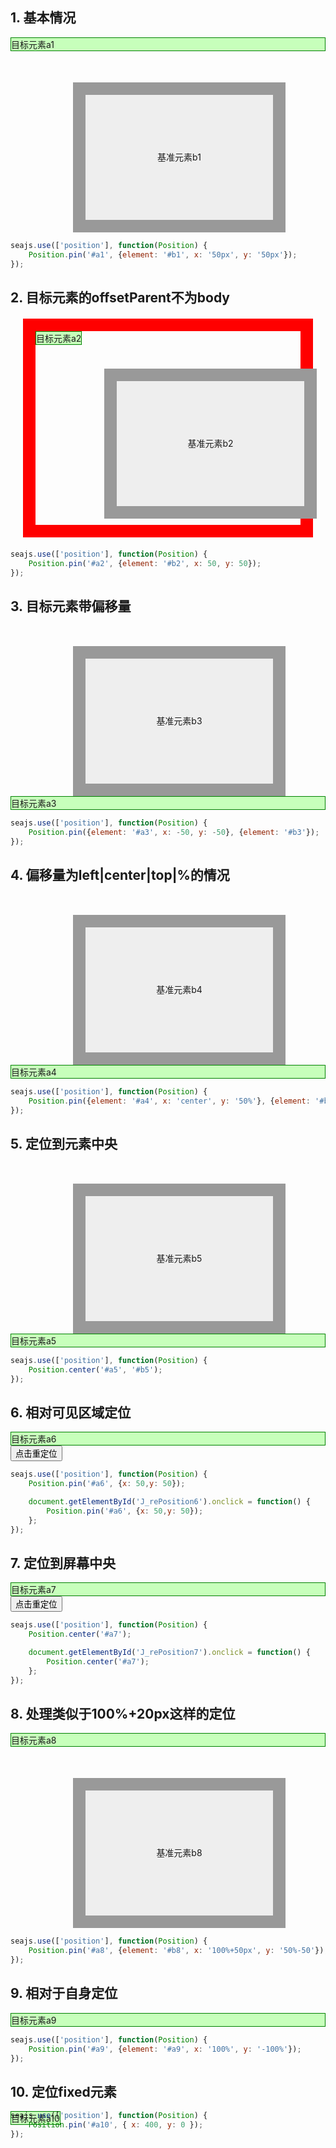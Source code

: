 <style>
.elem1 {
    border:1px solid green;
    background-color:#C7FFBB;
}
.elem2 {
    border:20px solid #999;
    background-color:#eee;
    width:300px;
    height:200px;
    margin:50px 0 0 100px;
    line-height:200px;
    text-align:center;
}
</style>

## 1. 基本情况

<div class="cell">
    <div id="a1" class="elem1">目标元素a1</div>
    <div id="b1" class="elem2">基准元素b1</div>
</div>

````javascript
seajs.use(['position'], function(Position) {
    Position.pin('#a1', {element: '#b1', x: '50px', y: '50px'});
});
````

## 2. 目标元素的offsetParent不为body

<div class="cell">
    <div style="position:relative;margin:20px;border:20px red solid;padding:10px;">
        <div id="a2" style="position:absolute;top:0;left:0;" class="elem1">目标元素a2</div>
        <div id="b2" class="elem2">基准元素b2</div>
    </div>
</div>

````javascript
seajs.use(['position'], function(Position) {
    Position.pin('#a2', {element: '#b2', x: 50, y: 50});
});
````


## 3. 目标元素带偏移量 

<div class="cell">
    <div id="b3" class="elem2">基准元素b3</div>    
    <div id="a3" class="elem1">目标元素a3</div>
</div>

````javascript
seajs.use(['position'], function(Position) {
    Position.pin({element: '#a3', x: -50, y: -50}, {element: '#b3'});
});
````


## 4. 偏移量为left|center|top|%的情况

<div class="cell">
    <div id="b4" class="elem2">基准元素b4</div>
    <div id="a4" class="elem1">目标元素a4</div>
</div>

````javascript
seajs.use(['position'], function(Position) {
    Position.pin({element: '#a4', x: 'center', y: '50%'}, {element: '#b4', x: '100%', y: '50%'});
});
````


## 5. 定位到元素中央 

<div class="cell">
    <div id="b5" class="elem2">基准元素b5</div>    
    <div id="a5" class="elem1">目标元素a5</div>
</div>

````javascript
seajs.use(['position'], function(Position) {
    Position.center('#a5', '#b5');
});
````


## 6. 相对可见区域定位 

<div class="cell">
    <div id="a6" class="elem1">目标元素a6</div>
    <input type="button" id="J_rePosition6" value="点击重定位">
</div>

````javascript
seajs.use(['position'], function(Position) {
    Position.pin('#a6', {x: 50,y: 50});

    document.getElementById('J_rePosition6').onclick = function() {
        Position.pin('#a6', {x: 50,y: 50});
    };
});
````


## 7. 定位到屏幕中央 

<div class="cell">
    <div id="a7" class="elem1">目标元素a7</div>
    <input type="button" id="J_rePosition7" value="点击重定位">
</div>

````javascript
seajs.use(['position'], function(Position) {
    Position.center('#a7');

    document.getElementById('J_rePosition7').onclick = function() {
        Position.center('#a7');
    };
});
````


## 8. 处理类似于100%+20px这样的定位 

<div class="cell">
    <div id="a8" class="elem1">目标元素a8</div>
    <div id="b8" class="elem2">基准元素b8</div>
</div>

````javascript
seajs.use(['position'], function(Position) {
    Position.pin('#a8', {element: '#b8', x: '100%+50px', y: '50%-50'});
});
````


## 9. 相对于自身定位 

<div class="cell">
    <div id="a9" class="elem1">目标元素a9</div>
</div>

````javascript
seajs.use(['position'], function(Position) {
    Position.pin('#a9', {element: '#a9', x: '100%', y: '-100%'});
});
````


## 10. 定位fixed元素 

<div class="cell">
    <div id="a10" class="elem1" style="position:fixed;">目标元素a10</div>
</div>

````javascript
seajs.use(['position'], function(Position) {
    Position.pin('#a10', { x: 400, y: 0 });
});
````


